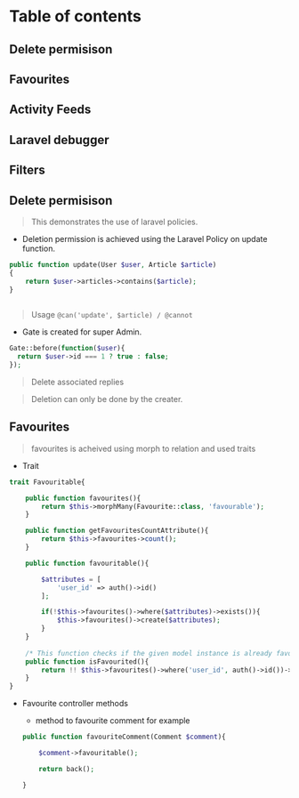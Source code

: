 # Table of contents
## Delete permisison
## Favourites
## Activity Feeds
## Laravel debugger
## Filters




## Delete permisison

>This demonstrates the use of laravel policies.


- Deletion permission is achieved using the Laravel Policy on update function. 
```php
public function update(User $user, Article $article)
{
    return $user->articles->contains($article);
}
    
```
>Usage
`@can('update', $article) / @cannot`
- Gate is created for super Admin.
```php
Gate::before(function($user){
  return $user->id === 1 ? true : false;
});
```
>Delete associated replies

>Deletion can only be done by the creater.


## Favourites


> favourites is acheived using morph to relation and used traits

- Trait

```php
trait Favouritable{

	public function favourites(){
		return $this->morphMany(Favourite::class, 'favourable');
	}

	public function getFavouritesCountAttribute(){
		return $this->favourites->count();
	}

	public function favouritable(){

		$attributes = [
			'user_id' => auth()->id()
		];

		if(!$this->favourites()->where($attributes)->exists()){			
			$this->favourites()->create($attributes);
		}
	}
	
	/* This function checks if the given model instance is already favourited or not */
	public function isFavourited(){ 
		return !! $this->favourites()->where('user_id', auth()->id())->count();
	}
}
```

- Favourite controller methods
    - method to favourite comment for example    
    
    
    ```php
    public function favouriteComment(Comment $comment){

		$comment->favouritable();

		return back();

	}
    ```

